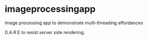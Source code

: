 # imageprocessingapp
Image processing app to demonstrate multi-threading affordances 

D.A.R.E to resist server side rendering.
